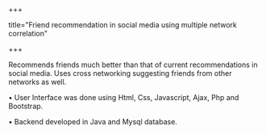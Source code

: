 +++

title="Friend recommendation in social media using multiple network correlation"

+++

Recommends friends much better than that of current recommendations in social media. Uses cross networking suggesting friends from other networks as well.

• User Interface was done using Html, Css, Javascript, Ajax, Php and Bootstrap.

• Backend developed in Java and Mysql database.